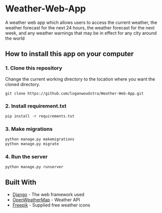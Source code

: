 # Weather-Web-App 
A weather web app which allows users to access the current weather, the weather forecast for the next 24 hours, the weather forecast for the next week, and any weather warnings that may be in effect for any city around the world

## How to install this app on your computer
### 1. Clone this repository
Change the current working directory to the location where you want the cloned directory.
```terminal
git clone https://github.com/loganwoudstra/Weather-Web-App.git
```

### 2. Install requirement.txt

```python
pip install -r requirements.txt
```

### 3. Make migrations
```python
python manage.py makemigrations
python manage.py migrate
```

### 4. Run the server
```python
python manage.py runserver
```

## Built With
* [Django](https://www.djangoproject.com/) - The web framework used
* [OpenWeatherMap](https://openweathermap.org/) - Weather API
* [Freepik](https://www.flaticon.local/authors/freepik) - Supplied free weather icons


